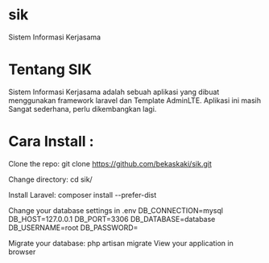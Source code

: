 # sik
Sistem Informasi Kerjasama

# Tentang SIK
Sistem Informasi Kerjasama adalah sebuah aplikasi yang dibuat menggunakan framework laravel dan Template AdminLTE. Aplikasi ini masih Sangat sederhana, perlu dikembangkan lagi.

# Cara Install :

Clone the repo: git clone https://github.com/bekaskaki/sik.git

Change directory: cd sik/

Install Laravel: composer install --prefer-dist

Change your database settings in .env 
DB_CONNECTION=mysql
DB_HOST=127.0.0.1
DB_PORT=3306
DB_DATABASE=database
DB_USERNAME=root
DB_PASSWORD=

Migrate your database: php artisan migrate
View your application in browser
